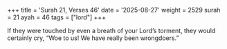 +++
title = 'Surah 21, Verses 46'
date = '2025-08-27'
weight = 2529
surah = 21
ayah = 46
tags = ["lord"]
+++

If they were touched by even a breath of your Lord’s torment, they would certainly cry, “Woe to us! We have really been wrongdoers.”